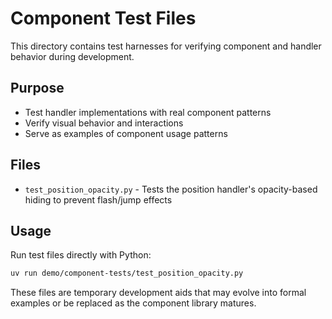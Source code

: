 # Component Test Files

This directory contains test harnesses for verifying component and handler behavior during development.

## Purpose
- Test handler implementations with real component patterns
- Verify visual behavior and interactions
- Serve as examples of component usage patterns

## Files
- `test_position_opacity.py` - Tests the position handler's opacity-based hiding to prevent flash/jump effects

## Usage
Run test files directly with Python:
```bash
uv run demo/component-tests/test_position_opacity.py
```

These files are temporary development aids that may evolve into formal examples or be replaced as the component library matures.